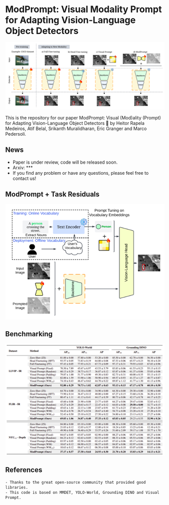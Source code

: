 # ModPrompt: Visual Modality Prompt for Adapting Vision-Language Object Detectors

![ModPrompt Highlevel](./resources/modprompt_general.png)

This is the repository for our paper ModPrompt: Visual (Mod)ality (Prompt) for Adapting Vision-Language Object Detectors 🔗 by Heitor Rapela Medeiros, Atif Belal, Srikanth Muralidharan, Eric Granger and Marco Pedersoli.



## News

 - Paper is under review, code will be released soon.
 - Arxiv: ***
 - If you find any problem or have any questions, please feel free to contact us!



## ModPrompt + Task Residuals

![ModPrompt](./resources/modprompt_taskresidual.png)

## Benchmarking

![ModPrompt Benchmark](./resources/benchmark.png)



## References

    - Thanks to the great open-source community that provided good libraries.
    - This code is based on MMDET, YOLO-World, Grounding DINO and Visual Prompt.